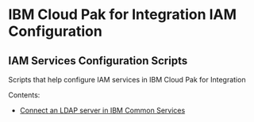 # IBM Cloud Pak for Integration IAM Configuration

## IAM Services Configuration Scripts

Scripts that help configure IAM services in IBM Cloud Pak for Integration

Contents:

- [Connect an LDAP server in IBM Common Services](./ldap-connect.sh)
